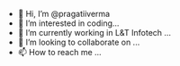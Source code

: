 - 👋 Hi, I’m @pragatiiverma
- 👀 I’m interested in coding...
- 🌱 I’m currently working in L&T Infotech ...
- 💞️ I’m looking to collaborate on ...
- 📫 How to reach me ...

<!---
pragatiiverma/pragatiiverma is a ✨ special ✨ repository because its `README.md` (this file) appears on your GitHub profile.
You can click the Preview link to take a look at your changes.
--->

